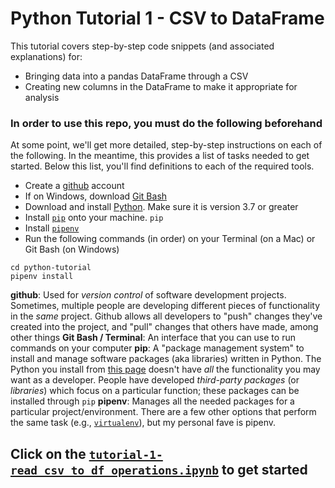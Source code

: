 # Python Tutorial 1 - CSV to DataFrame
This tutorial covers step-by-step code snippets (and associated explanations) for: 

- Bringing data into a pandas DataFrame through a CSV
- Creating new columns in the DataFrame to make it appropriate for analysis

### In order to use this repo, you must do the following beforehand
At some point, we'll get more detailed, step-by-step instructions on each of the following. In the meantime, this provides a list of tasks needed to get started. Below this list, you'll find definitions to each of the required tools.

- Create a [github](https://github.com/) account
- If on Windows, download [Git Bash](https://gitforwindows.org/)
- Download and install [Python](https://www.python.org/downloads/). Make sure it is version 3.7 or greater
- Install [`pip`](https://pip.pypa.io/en/stable/installing/) onto your machine. `pip`
- Install [`pipenv`](https://pipenv.kennethreitz.org/en/latest/install/#installing-pipenv) 
- Run the following commands (in order) on your Terminal (on a Mac) or Git Bash (on Windows)

```git clone https://github.com/b-o-l-l-a/python-tutorial.git
cd python-tutorial
pipenv install
```

**github**: Used for _version control_ of software development projects. Sometimes, multiple people are developing different pieces of functionality in the _same_ project. Github allows all developers to "push" changes they've created into the project, and "pull" changes that others have made, among other things
**Git Bash / Terminal**: An interface that you can use to run commands on your computer
**pip**: A "package management system" to install and manage software packages (aka libraries) written in Python. The Python you install from [this page](https://www.python.org/downloads/) doesn't have _all_ the functionality you may want as a developer. People have developed _third-party packages_ (or _libraries_) which focus on a particular function; these packages can be installed through `pip`
**pipenv**: Manages all the needed packages for a particular project/environment. There are a few other options that perform the same task (e.g., [`virtualenv`](https://virtualenv.pypa.io/en/latest/)), but my personal fave is pipenv.

## Click on the [`tutorial-1-read_csv_to_df_operations.ipynb`](https://github.com/b-o-l-l-a/python-tutorial/blob/step-1-csv/tutorial-1-read_csv_to_df_operations.ipynb) to get started
